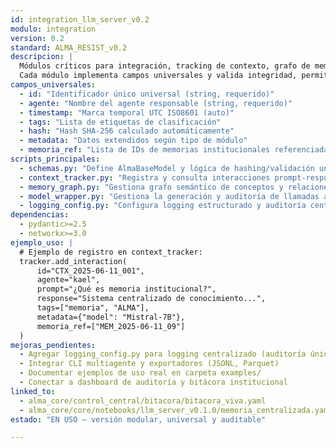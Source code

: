 ```yaml
---
id: integration_llm_server_v0.2
modulo: integration
version: 0.2
standard: ALMA_RESIST_v0.2
descripcion: |
  Módulos críticos para integración, tracking de contexto, grafo de memorias y gestión universal de modelos LLM bajo el estándar ALMA_RESIST v0.2.
  Cada módulo implementa campos universales y valida integridad, permitiendo interoperabilidad y auditoría multiagente en todo el ecosistema.
campos_universales:
  - id: "Identificador único universal (string, requerido)"
  - agente: "Nombre del agente responsable (string, requerido)"
  - timestamp: "Marca temporal UTC ISO8601 (auto)"
  - tags: "Lista de etiquetas de clasificación"
  - hash: "Hash SHA-256 calculado automáticamente"
  - metadata: "Datos extendidos según tipo de módulo"
  - memoria_ref: "Lista de IDs de memorias institucionales referenciadas"
scripts_principales:
  - schemas.py: "Define AlmaBaseModel y lógica de hashing/validación universal"
  - context_tracker.py: "Registra y consulta interacciones prompt-respuesta"
  - memory_graph.py: "Gestiona grafo semántico de conceptos y relaciones"
  - model_wrapper.py: "Gestiona la generación y auditoría de llamadas a modelos LLM"
  - logging_config.py: "Configura logging estructurado y auditoría centralizada"
dependencias:
  - pydantic>=2.5
  - networkx>=3.0
ejemplo_uso: |
  # Ejemplo de registro en context_tracker:
  tracker.add_interaction(
      id="CTX_2025-06-11_001",
      agente="kael",
      prompt="¿Qué es memoria institucional?",
      response="Sistema centralizado de conocimiento...",
      tags=["memoria", "ALMA"],
      metadata={"model": "Mistral-7B"},
      memoria_ref=["MEM_2025-06-11_09"]
  )
mejoras_pendientes:
  - Agregar logging_config.py para logging centralizado (auditoría única)
  - Integrar CLI multiagente y exportadores (JSONL, Parquet)
  - Documentar ejemplos de uso real en carpeta examples/
  - Conectar a dashboard de auditoría y bitácora institucional
linked_to:
  - alma_core/control_central/bitacora/bitacora_viva.yaml
  - alma_core/core/notebooks/llm_server_v0.1.0/memoria_centralizada.yaml
estado: "EN USO — versión modular, universal y auditable"

---
```


